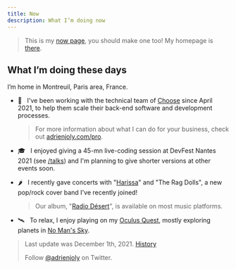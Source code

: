 ```yaml
---
title: Now
description: What I’m doing now
---
```


> This is my [now page](http://nownownow.com/about), you should make one too! My homepage is [there](/).

## What I’m doing these days

I’m home in Montreuil, Paris area, France.

- 💼  &nbsp; I've been working with the technical team of [Choose](https://appchoose.io/) since April 2021, to help them scale their back-end software and development processes.

  > For more information about what I can do for your business, check out [adrienjoly.com/pro](/pro).

- 🎓  &nbsp; I enjoyed giving a 45-mn live-coding session at DevFest Nantes 2021 (see [/talks](/talks)) and I'm planning to give shorter versions at other events soon.

- 🌶  &nbsp; I recently gave concerts with "[Harissa](https://www.facebook.com/harissaquartet)" and "The Rag Dolls", a new pop/rock cover band I've recently joined!

  > Our album, "[Radio Désert](https://harissa.bandcamp.com/album/radio-d-sert)", is available on most music platforms.

- 🛰  &nbsp; To relax, I enjoy playing on my [Oculus Quest](/vr), mostly exploring planets in [No Man's Sky](https://www.nomanssky.com/).

> Last update was December 1th, 2021. [History](https://github.com/adrienjoly/adrienjoly.github.com/commits/master/now)
>
> Follow [@adrienjoly](https://twitter.com/adrienjoly) on Twitter.

